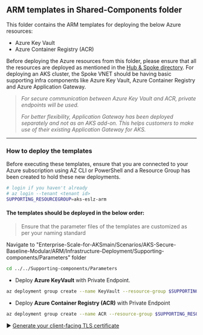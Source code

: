 ## ARM templates in Shared-Components folder

This folder contains the ARM templates for deploying the below Azure resources:
* Azure Key Vault
* Azure Container Registry (ACR)

Before deploying the Azure resources from this folder, please ensure that all the resources are deployed as mentioned in the [Hub & Spoke directory](https://github.com/Azure/Enterprise-Scale-for-AKS/tree/main/Scenarios/AKS-Secure-Baseline-Modular/ARM/Infrastructure-Deployment).
For deploying an AKS cluster, the Spoke VNET should be having basic supporting infra components like Azure Key Vault, Azure Container Registry and Azure Application Gateway.

>*For secure communication between Azure Key Vault and ACR, private endpoints will be used.*
>
>*For better flexibility, Application Gateway has been deployed separately and not as an AKS add-on. This helps customers to make use of their existing Application Gateway for AKS.*
---
### How to deploy the templates
Before executing these templates, ensure that you are connected to your Azure subscription using AZ CLI or PowerShell and a Resource Group has been created to hold these new deployments.

```bash
# login if you haven't already
# az login --tenant <tenant id>
SUPPORTING_RESOURCEGROUP=aks-eslz-arm
```
#### The templates should be deployed in the below order:

>Ensure that the parameter files of the templates are customized as per your naming standard

Navigate to "Enterprise-Scale-for-AKSmain/Scenarios/AKS-Secure-Baseline-Modular/ARM/Infrastructure-Deployment/Supporting-components/Parameters" folder
```bash
cd ../../Supporting-components/Parameters
```
* Deploy **Azure KeyVault** with Private Endpoint.
```bash
az deployment group create --name KeyVault --resource-group $SUPPORTING_RESOURCEGROUP --template-file ../Templates/aks-eslz-keyvault.template.json --parameters @aks-eslz-keyvault.parameters.json
```
* Deploy **Azure Container Registry (ACR)** with Private Endpoint
```bash
az deployment group create --name ACR --resource-group $SUPPORTING_RESOURCEGROUP --template-file ../Templates/aks-eslz-containerregistry.template.json --parameters @aks-eslz-containerregistry.parameters.json
```

:arrow_forward: [Generate your client-facing TLS certificate](./04-Setup-Addons-and-AKS.md)